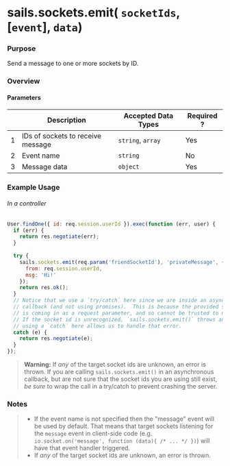 # sails.sockets.emit( `socketIds`, [`event`], `data`)
### Purpose
Send a message to one or more sockets by ID.

### Overview
#### Parameters
|   |          Description        | Accepted Data Types | Required ? |
|---|-----------------------------|---------------------|------------|
| 1 |           IDs of sockets to receive message        | `string`, `array`            | Yes         |
| 2 |           Event name        | `string`            | No         |
| 3 |           Message data        | `object`            | Yes         |

### Example Usage

###### In a controller
```javascript
User.findOne({ id: req.session.userId }).exec(function (err, user) {
  if (err) {
    return res.negotiate(err);
  }
  
  try {
    sails.sockets.emit(req.param('friendSocketId'), 'privateMessage', {
      from: req.session.userId,
      msg: 'Hi!'
    });
    return res.ok();
  }
  // Notice that we use a `try/catch` here since we are inside an asynchronous
  // callback (and not using promises).  This is because the provided socket id
  // is coming in as a request parameter, and so cannot be trusted to necessarily exist.
  // If the socket id is unrecognized, `sails.sockets.emit()` throws an error-- and so
  // using a `catch` here allows us to handle that error.
  catch (e) {
    return res.negotiate(e);
  }
});
```

> **Warning:** If _any_ of the target socket ids are unknown, an error is thrown.  If you are calling `sails.sockets.emit()` in an asynchronous callback, but are not sure that the socket ids you are using still exist, _be sure_ to wrap the call in a try/catch to prevent crashing the server.


### Notes
> + If the event name is not specified then the "message" event will be used by default. That means that target sockets listening for the `message` event in client-side code (e.g. `io.socket.on('message', function (data){ /* ... */ })`) will have that event handler triggered.
> + If _any_ of the target socket ids are unknown, an error is thrown.


<docmeta name="uniqueID" value="sailssocketsemit963182">
<docmeta name="displayName" value="sails.sockets.emit()">

